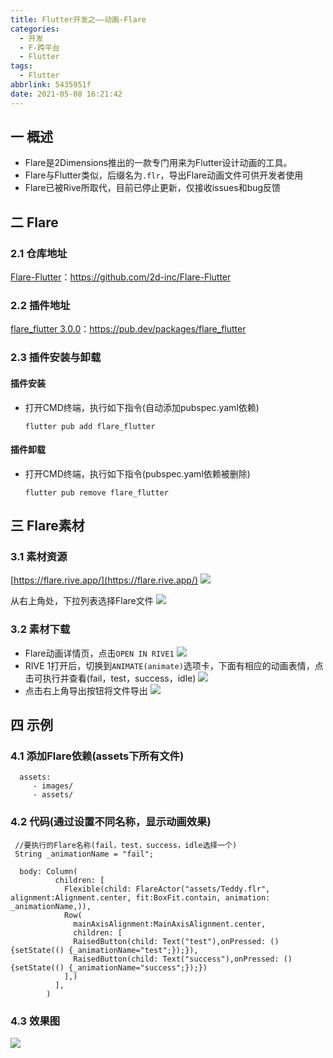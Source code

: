```yaml
---
title: Flutter开发之——动画-Flare
categories:
  - 开发
  - F-跨平台
  - Flutter
tags:
  - Flutter
abbrlink: 5435951f
date: 2021-05-08 16:21:42
---
```

## 一 概述

* Flare是2Dimensions推出的一款专门用来为Flutter设计动画的工具。
* Flare与Flutter类似，后缀名为`.flr`，导出Flare动画文件可供开发者使用
* Flare已被Rive所取代，目前已停止更新，仅接收issues和bug反馈

<!--more-->

## 二 Flare

### 2.1 仓库地址

[Flare-Flutter](https://github.com/2d-inc/Flare-Flutter)：https://github.com/2d-inc/Flare-Flutter

### 2.2 插件地址

[flare_flutter 3.0.0](https://pub.dev/packages/flare_flutter)：https://pub.dev/packages/flare_flutter

###  2.3 插件安装与卸载

#### 插件安装

* 打开CMD终端，执行如下指令(自动添加pubspec.yaml依赖)

  ```
  flutter pub add flare_flutter
  ```
#### 插件卸载

* 打开CMD终端，执行如下指令(pubspec.yaml依赖被删除)

  ```
  flutter pub remove flare_flutter
  ```
## 三 Flare素材
### 3.1 素材资源
[https://flare.rive.app/](https://flare.rive.app/)
![][2]

从右上角处，下拉列表选择Flare文件
![][3]
### 3.2 素材下载
* Flare动画详情页，点击`OPEN IN RIVE1`
  ![][4]
* RIVE 1打开后，切换到`ANIMATE(animate)`选项卡，下面有相应的动画表情，点击可执行并查看(fail，test，success，idle)
  ![][5]
* 点击右上角导出按钮将文件导出
  ![][6]

## 四 示例

### 4.1 添加Flare依赖(assets下所有文件)

```
  assets:
     - images/
     - assets/
```

### 4.2 代码(通过设置不同名称，显示动画效果)

```
 //要执行的Flare名称(fail，test，success，idle选择一个)
 String _animationName = "fail";
 
  body: Column(
          children: [
            Flexible(child: FlareActor("assets/Teddy.flr", alignment:Alignment.center, fit:BoxFit.contain, animation: _animationName,)),
            Row(
              mainAxisAlignment:MainAxisAlignment.center,
              children: [
              RaisedButton(child: Text("test"),onPressed: (){setState(() {_animationName="test";});}),
              RaisedButton(child: Text("success"),onPressed: (){setState(() {_animationName="success";});})
            ],)
          ],
        )
```

### 4.3 效果图
![][7]




[1]:https://jsd.onmicrosoft.cn/gh/PGzxc/CDN/blog-flutter/flutter-flare-plugin.png
[2]:https://jsd.onmicrosoft.cn/gh/PGzxc/CDN/blog-flutter/flutter-flare-resource-web.png
[3]:https://jsd.onmicrosoft.cn/gh/PGzxc/CDN/blog-flutter/flutter-flare-resource-select.png
[4]:https://jsd.onmicrosoft.cn/gh/PGzxc/CDN/blog-flutter/flutter-flare-open-in-rive1.png
[5]:https://jsd.onmicrosoft.cn/gh/PGzxc/CDN/blog-flutter/flutter-flare-animate-qiehuan.gif
[6]:https://jsd.onmicrosoft.cn/gh/PGzxc/CDN/blog-flutter/flutter-flare-animate-download.gif
[7]:https://jsd.onmicrosoft.cn/gh/PGzxc/CDN/blog-flutter/flutter-flare-animate-result.gif